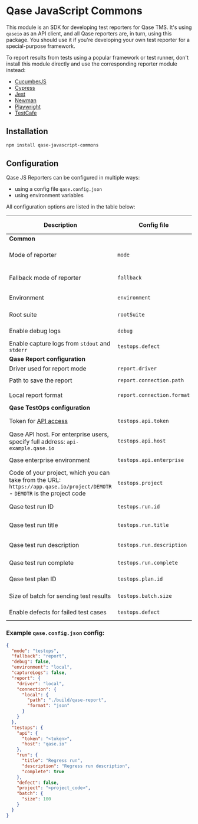 # Qase JavaScript Commons

This module is an SDK for developing test reporters for Qase TMS.
It's using `qaseio` as an API client, and all Qase reporters are, in turn,
using this package.
You should use it if you're developing your own test reporter for a special-purpose framework.

To report results from tests using a popular framework or test runner,
don't install this module directly and
use the corresponding reporter module instead:

* [CucumberJS](https://github.com/qase-tms/qase-javascript/tree/main/qase-cucumberjs#readme)
* [Cypress](https://github.com/qase-tms/qase-javascript/tree/main/qase-cypress#readme)
* [Jest](https://github.com/qase-tms/qase-javascript/tree/main/qase-jest#readme)
* [Newman](https://github.com/qase-tms/qase-javascript/tree/main/qase-newman#readme)
* [Playwright](https://github.com/qase-tms/qase-javascript/tree/main/qase-playwright#readme)
* [TestCafe](https://github.com/qase-tms/qase-javascript/tree/main/qase-testcafe#readme)

## Installation

```bash
npm install qase-javascript-commons
```

## Configuration

Qase JS Reporters can be configured in multiple ways:

- using a config file `qase.config.json`
- using environment variables

All configuration options are listed in the table below:

| Description                                                                                                                | Config file                | Environment variable            | Default value                           | Required | Possible values            |
|----------------------------------------------------------------------------------------------------------------------------|----------------------------|---------------------------------|-----------------------------------------|----------|----------------------------|
| **Common**                                                                                                                 |                            |                                 |                                         |          |                            |
| Mode of reporter                                                                                                           | `mode`                     | `QASE_MODE`                     | `off`                                  | No       | `testops`, `report`, `off` |
| Fallback mode of reporter                                                                                                  | `fallback`                 | `QASE_FALLBACK`                 | `off`                                   | No       | `testops`, `report`, `off` |
| Environment                                                                                                                | `environment`              | `QASE_ENVIRONMENT`              | undefined                              | No       | Any string                 |
| Root suite                                                                                                                 | `rootSuite`                | `QASE_ROOT_SUITE`               | undefined                               | No       | Any string                 |
| Enable debug logs                                                                                                          | `debug`                    | `QASE_DEBUG`                    | `False`                                 | No       | `True`, `False`            |
| Enable capture logs from `stdout` and `stderr`                                                                             | `testops.defect`           | `QASE_CAPTURE_LOGS`             | `False`                                 | No       | `True`, `False`            |
| **Qase Report configuration**                                                                                              |                            |                                 |                                         |          |                            |
| Driver used for report mode                                                                                                | `report.driver`            | `QASE_REPORT_DRIVER`            | `local`                                 | No       | `local`                    |
| Path to save the report                                                                                                    | `report.connection.path`   | `QASE_REPORT_CONNECTION_PATH`   | `./build/qase-report`                   |          |                            |
| Local report format                                                                                                        | `report.connection.format` | `QASE_REPORT_CONNECTION_FORMAT` | `json`                                  |          | `json`, `jsonp`            |
| **Qase TestOps configuration**                                                                                             |                            |                                 |                                         |          |                            |
| Token for [API access](https://developers.qase.io/#authentication)                                                         | `testops.api.token`        | `QASE_TESTOPS_API_TOKEN`        |  undefined                              | Yes      | Any string                 |
| Qase API host. For enterprise users, specify full address: `api-example.qase.io`                                           | `testops.api.host`         | `QASE_TESTOPS_API_HOST`         | `qase.io`                               | No       | Any string                 |
| Qase enterprise environment                                                                                                | `testops.api.enterprise`   | `QASE_TESTOPS_API_ENTERPRISE`   | `False`                                 | No       | `True`, `False`            |
| Code of your project, which you can take from the URL: `https://app.qase.io/project/DEMOTR` - `DEMOTR` is the project code | `testops.project`          | `QASE_TESTOPS_PROJECT`          |  undefined                              | Yes      | Any string                 |
| Qase test run ID                                                                                                           | `testops.run.id`           | `QASE_TESTOPS_RUN_ID`           |  undefined                              | No       | Any integer                |
| Qase test run title                                                                                                        | `testops.run.title`        | `QASE_TESTOPS_RUN_TITLE`        | `Automated run <Current date and time>` | No       | Any string                 |
| Qase test run description                                                                                                  | `testops.run.description`  | `QASE_TESTOPS_RUN_DESCRIPTION`  | `<Framework name> automated run`        | No       | Any string                 |
| Qase test run complete                                                                                                     | `testops.run.complete`     | `QASE_TESTOPS_RUN_COMPLETE`     | `True`                                  |          | `True`, `False`            |
| Qase test plan ID                                                                                                          | `testops.plan.id`          | `QASE_TESTOPS_PLAN_ID`          |  undefined                              | No       | Any integer                |
| Size of batch for sending test results                                                                                     | `testops.batch.size`       | `QASE_TESTOPS_BATCH_SIZE`       | `200`                                   | No       | Any integer                |
| Enable defects for failed test cases                                                                                       | `testops.defect`           | `QASE_TESTOPS_DEFECT`           | `False`                                 | No       | `True`, `False`            |

### Example `qase.config.json` config:

```json
{
  "mode": "testops",
  "fallback": "report",
  "debug": false,
  "environment": "local",
  "captureLogs": false,
  "report": {
    "driver": "local",
    "connection": {
      "local": {
        "path": "./build/qase-report",
        "format": "json"
      }
    }
  },
  "testops": {
    "api": {
      "token": "<token>",
      "host": "qase.io"
    },
    "run": {
      "title": "Regress run",
      "description": "Regress run description",
      "complete": true
    },
    "defect": false,
    "project": "<project_code>",
    "batch": {
      "size": 100
    }
  }
}
```
